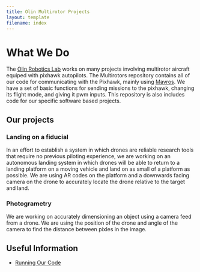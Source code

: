 ```yaml
---
title: Olin Multirotor Projects
layout: template
filename: index
--- 
```


# What We Do
The [Olin Robotics Lab](olinrobotics.github.io) works on many projects involving multirotor aircraft equiped with pixhawk autopilots. The Multirotors repository contains all of our code for communicating with the Pixhawk, mainly using [Mavros](http://wiki.ros.org/mavros). We have a set of basic functions for sending missions to the pixhawk, changing its flight mode, and giving it pwm inputs.  This repository is also includes code for our specific software based projects.

## Our projects

### Landing on a fiducial
In an effort to establish a system in which drones are reliable research tools that require no previous piloting experience, we are working on an autonomous landing system in which drones will be able to return to a landing platform on a moving vehicle and land on as small of a platform as possible.  We are using AR codes on the platform and a downwards facing camera on the drone to accurately locate the drone relative to the target and land.

### Photogrametry
We are working on accurately dimensioning an object using a camera feed from a drone.  We are using the position of the drone and angle of the camera to find the distance between pixles in the image.

## Useful Information

- [Running Our Code](readme)